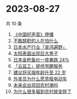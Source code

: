 # 2023-08-27

共 10 条

<!-- BEGIN -->
<!-- 最后更新时间 Sun Aug 27 2023 04:06:10 GMT+0800 (China Standard Time) -->

1. [《中国好声音》停播](https://www.zhihu.com/search?q=%E3%80%8A%E4%B8%AD%E5%9B%BD%E5%A5%BD%E5%A3%B0%E9%9F%B3%E3%80%8B%E5%81%9C%E6%92%AD)
1. [不敢辞职的人在怕什么](https://www.zhihu.com/search?q=%E4%B8%8D%E6%95%A2%E8%BE%9E%E8%81%8C%E7%9A%84%E4%BA%BA%E5%9C%A8%E6%80%95%E4%BB%80%E4%B9%88)
1. [日本水产行业「哀鸿遍野」](https://www.zhihu.com/search?q=%E6%97%A5%E6%9C%AC%E6%B0%B4%E4%BA%A7%E8%A1%8C%E4%B8%9A%E3%80%8C%E5%93%80%E9%B8%BF%E9%81%8D%E9%87%8E%E3%80%8D)
1. [太阳表面出现巨大黑子](https://www.zhihu.com/search?q=%E5%A4%AA%E9%98%B3%E8%A1%A8%E9%9D%A2%E5%87%BA%E7%8E%B0%E5%B7%A8%E5%A4%A7%E9%BB%91%E5%AD%90)
1. [日本金枪鱼价一夜暴跌 24%](https://www.zhihu.com/search?q=%E6%97%A5%E6%9C%AC%E9%87%91%E6%9E%AA%E9%B1%BC%E4%BB%B7%E4%B8%80%E5%A4%9C%E6%9A%B4%E8%B7%8C%2024%25)
1. [「云监工」提供骂醒服务](https://www.zhihu.com/search?q=%E3%80%8C%E4%BA%91%E7%9B%91%E5%B7%A5%E3%80%8D%E6%8F%90%E4%BE%9B%E9%AA%82%E9%86%92%E6%9C%8D%E5%8A%A1)
1. [建议将买烟年龄升至 22 岁](https://www.zhihu.com/search?q=%E5%BB%BA%E8%AE%AE%E5%B0%86%E4%B9%B0%E7%83%9F%E5%B9%B4%E9%BE%84%E5%8D%87%E8%87%B3%2022%20%E5%B2%81)
1. [外卖员为什么愿意租电动车](https://www.zhihu.com/search?q=%E5%A4%96%E5%8D%96%E5%91%98%E4%B8%BA%E4%BB%80%E4%B9%88%E6%84%BF%E6%84%8F%E7%A7%9F%E7%94%B5%E5%8A%A8%E8%BD%A6)
1. [未来会出现回农村潮吗](https://www.zhihu.com/search?q=%E6%9C%AA%E6%9D%A5%E4%BC%9A%E5%87%BA%E7%8E%B0%E5%9B%9E%E5%86%9C%E6%9D%91%E6%BD%AE%E5%90%97)
1. [为什么很多猫到农村就变胖了](https://www.zhihu.com/search?q=%E4%B8%BA%E4%BB%80%E4%B9%88%E5%BE%88%E5%A4%9A%E7%8C%AB%E5%88%B0%E5%86%9C%E6%9D%91%E5%B0%B1%E5%8F%98%E8%83%96%E4%BA%86)

<!-- END -->
